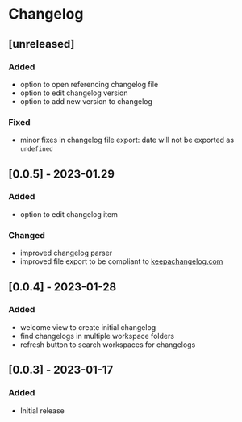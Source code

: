 # Changelog

## [unreleased]
### Added
- option to open referencing changelog file
- option to edit changelog version
- option to add new version to changelog

### Fixed
- minor fixes in changelog file export: date will not be exported as `undefined`


## [0.0.5] - 2023-01.29
### Added
- option to edit changelog item

### Changed
- improved changelog parser
- improved file export to be compliant to [keepachangelog.com](keepachangelog.com)


## [0.0.4] - 2023-01-28
### Added
- welcome view to create initial changelog
- find changelogs in multiple workspace folders
- refresh button to search workspaces for changelogs


## [0.0.3] - 2023-01-17
### Added
- Initial release